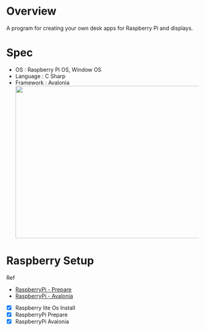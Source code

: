 # Overview
A program for creating your own desk apps for Raspberry Pi and displays.

# Spec
- OS : Raspberry Pi OS, Window OS
- Language : C Sharp
- Framework : Avalonia
  <img src="https://github.com/lukewire129/DeskClock/assets/54387261/db3dbbcd-c178-45df-a68a-a767a2b41127" width="790" height="400">


# Raspberry Setup

Ref
- [RaspberryPi - Prepare](https://docs.avaloniaui.net/docs/guides/platforms/rpi/running-your-app-on-a-raspberry-pi)
- [RaspberryPi - Avalonia](https://docs.avaloniaui.net/docs/guides/platforms/rpi/running-on-raspbian-lite-via-drm)

- [X] Raspberry lite Os Install
- [X] RaspberryPi Prepare
- [X] RaspberryPi Avalonia